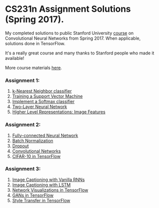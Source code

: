 # CS231n Assignment Solutions (Spring 2017).
My completed solutions to public Stanford University [course](http://cs231n.stanford.edu/) on Convolutional Neural Networks from Spring 2017. When applicable, solutions done in TensorFlow. 

It's a really great course and many thanks to Stanford people who made it available! 

More course materials [here](http://cs231n.github.io/).

### Assignment 1:
1. [k-Nearest Neighbor classifier](assignment1/knn.ipynb)
2. [Training a Support Vector Machine](assignment1/svm.ipynb)
3. [Implement a Softmax classifier](assignment1/softmax.ipynb)
4. [Two-Layer Neural Network](assignment1/two_layer_net.ipynb)
5. [Higher Level Representations: Image Features](assignment1/features.ipynb)

### Assignment 2:
1. [Fully-connected Neural Network](assignment2/FullyConnectedNets.ipynb)
2. [Batch Normalization](assignment2/BatchNormalization.ipynb)
3. [Dropout](assignment2/Dropout.ipynb)
4. [Convolutional Networks](assignment2/ConvolutionalNetworks.ipynb)
5. [CIFAR-10 in TensorFlow](assignment2/TensorFlow.ipynb)

### Assignment 3:
1. [Image Captioning with Vanilla RNNs](assignment3/RNN_Captioning.ipynb)
2. [Image Captioning with LSTM](assignment3/LSTM_Captioning.ipynb)
3. [Network Visualizations in TensorFlow](assignment3/NetworkVisualization-TensorFlow.ipynb)
4. [GANs in TensorFlow](assignment3/GANs-TensorFlow.ipynb)
5. [Style Transfer in TensorFlow](assignment3/StyleTransfer-TensorFlow.ipynb)

